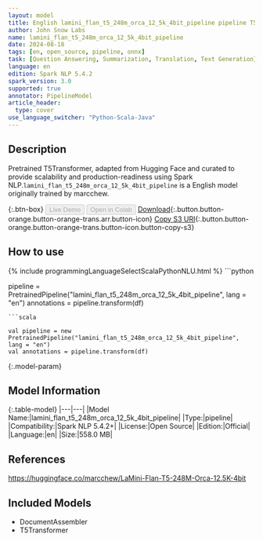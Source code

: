```yaml
---
layout: model
title: English lamini_flan_t5_248m_orca_12_5k_4bit_pipeline pipeline T5Transformer from marcchew
author: John Snow Labs
name: lamini_flan_t5_248m_orca_12_5k_4bit_pipeline
date: 2024-08-18
tags: [en, open_source, pipeline, onnx]
task: [Question Answering, Summarization, Translation, Text Generation]
language: en
edition: Spark NLP 5.4.2
spark_version: 3.0
supported: true
annotator: PipelineModel
article_header:
  type: cover
use_language_switcher: "Python-Scala-Java"
---
```


## Description

Pretrained T5Transformer, adapted from Hugging Face and curated to provide scalability and production-readiness using Spark NLP.`lamini_flan_t5_248m_orca_12_5k_4bit_pipeline` is a English model originally trained by marcchew.

{:.btn-box}
<button class="button button-orange" disabled>Live Demo</button>
<button class="button button-orange" disabled>Open in Colab</button>
[Download](https://s3.amazonaws.com/auxdata.johnsnowlabs.com/public/models/lamini_flan_t5_248m_orca_12_5k_4bit_pipeline_en_5.4.2_3.0_1723991876549.zip){:.button.button-orange.button-orange-trans.arr.button-icon}
[Copy S3 URI](s3://auxdata.johnsnowlabs.com/public/models/lamini_flan_t5_248m_orca_12_5k_4bit_pipeline_en_5.4.2_3.0_1723991876549.zip){:.button.button-orange.button-orange-trans.button-icon.button-copy-s3}

## How to use



<div class="tabs-box" markdown="1">
{% include programmingLanguageSelectScalaPythonNLU.html %}
```python

pipeline = PretrainedPipeline("lamini_flan_t5_248m_orca_12_5k_4bit_pipeline", lang = "en")
annotations =  pipeline.transform(df)   

```
```scala

val pipeline = new PretrainedPipeline("lamini_flan_t5_248m_orca_12_5k_4bit_pipeline", lang = "en")
val annotations = pipeline.transform(df)

```
</div>

{:.model-param}
## Model Information

{:.table-model}
|---|---|
|Model Name:|lamini_flan_t5_248m_orca_12_5k_4bit_pipeline|
|Type:|pipeline|
|Compatibility:|Spark NLP 5.4.2+|
|License:|Open Source|
|Edition:|Official|
|Language:|en|
|Size:|558.0 MB|

## References

https://huggingface.co/marcchew/LaMini-Flan-T5-248M-Orca-12.5K-4bit

## Included Models

- DocumentAssembler
- T5Transformer